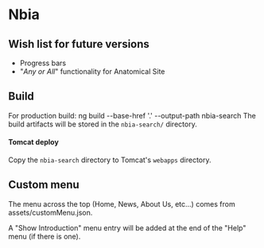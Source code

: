 # Nbia

## Wish list for future versions
* Progress bars
* "*Any or All*" functionality for Anatomical Site

## Build
 For production build:
 ng build   --base-href '.'  --output-path nbia-search
 The build artifacts will be stored in the `nbia-search/` directory.  

#### Tomcat deploy
Copy the `nbia-search` directory to Tomcat's `webapps` directory.

## Custom menu
The menu across the top (Home, News, About Us, etc...) comes from assets/customMenu.json.

A "Show Introduction" menu entry will be added at the end of the "Help" menu (if there is one). 


